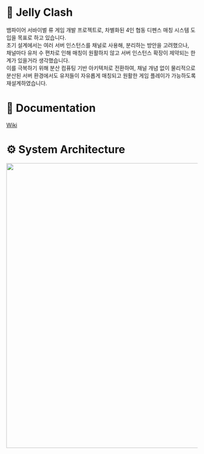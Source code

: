 # 👋 Jelly Clash
뱀파이어 서바이벌 류 게임 개발 프로젝트로, 차별화된 4인 협동 디펜스 매칭 시스템 도입을 목표로 하고 있습니다.    
초기 설계에서는 여러 서버 인스턴스를 채널로 사용해, 분리하는 방안을 고려했으나,    
채널마다 유저 수 편차로 인해 매칭이 원활하지 않고 서버 인스턴스 확장이 제약되는 한계가 있을거라 생각했습니다.    
이를 극복하기 위해 분산 컴퓨팅 기반 아키텍처로 전환하여, 채널 개념 없이 물리적으로    
분산된 서버 환경에서도 유저들이 자유롭게 매칭되고 원활한 게임 플레이가 가능하도록 재설계하였습니다.


# 📗 Documentation
[Wiki](https://github.com/f-lab-edu/data-pipline/wiki)


# ⚙️ System Architecture

<img src="https://github.com/user-attachments/assets/322792d5-4d92-426f-ae09-7ca0a659c969"  width="800" height="750"/>

